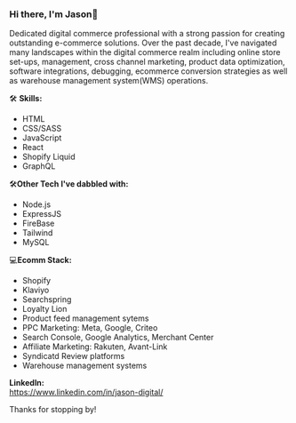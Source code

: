 ### Hi there, I'm Jason👋

Dedicated digital commerce professional with a strong passion for creating outstanding e-commerce solutions.
Over the past decade, I've navigated many landscapes within the digital commerce realm including online store set-ups, management, cross channel marketing, product data optimization, software integrations, debugging, ecommerce conversion strategies as well as warehouse management system(WMS) operations.

🛠 **Skills:**
- HTML
- CSS/SASS
- JavaScript
- React
- Shopify Liquid
- GraphQL

🛠**Other Tech I've dabbled with:**
- Node.js
- ExpressJS
- FireBase
- Tailwind
- MySQL

 💻**Ecomm Stack:**
 - Shopify
 - Klaviyo
 - Searchspring
 - Loyalty Lion
 - Product feed management sytems
 - PPC Marketing: Meta, Google, Criteo
 - Search Console, Google Analytics, Merchant Center
 - Affiliate Marketing: Rakuten, Avant-Link
 - Syndicatd Review platforms
 - Warehouse management systems

**LinkedIn:** <br>
https://www.linkedin.com/in/jason-digital/


Thanks for stopping by!

<!---
MrRobotical/MrRobotical is a ✨ special ✨ repository because its `README.md` (this file) appears on your GitHub profile.
You can click the Preview link to take a look at your changes.
--->
